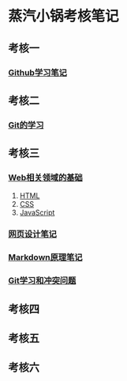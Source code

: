 # 蒸汽小锅考核笔记

## 考核一 
### [Github学习笔记](https://github.com/Zqxg/Tasks/blob/main/%E8%80%83%E6%A0%B8%E4%B8%80.md)

## 考核二
### [Git的学习](https://github.com/Zqxg/Tasks/blob/main/%E8%80%83%E6%A0%B8%E4%BA%8C.md)

## 考核三
### [Web相关领域的基础](https://github.com/Zqxg/Tasks/blob/main/%E8%80%83%E6%A0%B8%E4%B8%89.md)
1. [HTML](https://github.com/Zqxg/Tasks/blob/main/%E8%80%83%E6%A0%B8%E4%B8%89.md/#1)
2. [CSS](https://github.com/Zqxg/Tasks/blob/main/%E8%80%83%E6%A0%B8%E4%B8%89.md/#2)
3. [JavaScript](https://github.com/Zqxg/Tasks/blob/main/%E8%80%83%E6%A0%B8%E4%B8%89.md/#3)

### [网页设计笔记](https://github.com/Zqxg/Tasks/blob/main/%E7%BD%91%E9%A1%B5%E8%AE%BE%E8%AE%A1%E7%AC%94%E8%AE%B0.md)

### [Markdown原理笔记](https://github.com/Zqxg/Tasks/blob/main/markdown%E5%8E%9F%E7%90%86.md)
### [Git学习和冲突问题](https://github.com/Zqxg/Tasks/blob/main/Git%E5%AD%A6%E4%B9%A0%E5%92%8C%E5%86%B2%E7%AA%81%E9%97%AE%E9%A2%98.md)

## 考核四

## 考核五

## 考核六
